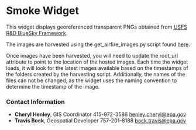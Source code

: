 # Smoke Widget

This widget displays georeferenced transparent PNGs obtained from <a target="_blank" href="https://sites.google.com/firenet.gov/wfaqrp-airfire-info/daily-run-viewer">USFS R&D BlueSky Framework</a>.

The images are harvested using the get_airfire_images.py script found <a target="_blank" href="https://github.com/USEPA/R9-Python/blob/master/BlueSky/get_airfire_images.py">here</a>.

Once images have been harvested, you will need to update the root_url attribute to point to the location of the hosted images. Each time the widget loads, it will look for the latest images available based on the timestamps of the folders created by the harvesting script.  Additionally, the names of the files can not be changed, as the widget uses the naming convention to determine the timestamp of the image.

### Contact Information

* **Cheryl Henley**, GIS Coordinator 415-972-3586 henley.cheryl@epa.gov
* **Travis Bock**, Geospatial Developer 757-201-8188 bock.travis@epa.gov


